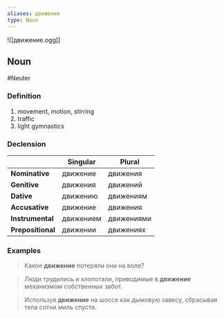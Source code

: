 ```yaml
---
aliases: движения
type: Noun
---
```

![[движение.ogg]]
## Noun
#Neuter

### Definition
1. movement, motion, stirring
2. traffic
3. light gymnastics

### Declension
| | Singular | Plural |
|-|-|-|
|**Nominative**|движение|движения|
|**Genitive**|движения|движений|
|**Dative**|движению|движениям|
|**Accusative**|движение|движения|
|**Instrumental**|движением|движениями|
|**Prepositional**|движении|движениях|

### Examples
>Какое **движение** потеряли они на воле?

>Люди трудились и хлопотали, приводимые в **движение** механизмом собственных забот.

>Используя **движение** на шоссе как дымовую завесу, сбрасывая тела сотни миль спустя.